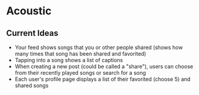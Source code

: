 # Acoustic

## Current Ideas
- Your feed shows songs that you or other people shared (shows how many times that song has been shared and favorited)
- Tapping into a song shows a list of captions
- When creating a new post (could be called a "share"), users can choose from their recently played songs or search for a song
- Each user's profile page displays a list of their favorited (choose 5) and shared songs